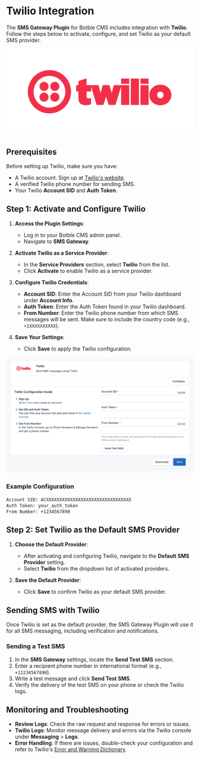 # Twilio Integration

The **SMS Gateway Plugin** for Botble CMS includes integration with **Twilio**. Follow the steps below to activate, configure, and set Twilio as your default SMS provider.

![Twilio](../images/twilio.png)

## Prerequisites

Before setting up Twilio, make sure you have:

- A Twilio account. Sign up at [Twilio's website](https://www.twilio.com/).
- A verified Twilio phone number for sending SMS.
- Your Twilio **Account SID** and **Auth Token**.

## Step 1: Activate and Configure Twilio

1. **Access the Plugin Settings**:
    - Log in to your Botble CMS admin panel.
    - Navigate to **SMS Gateway**.

2. **Activate Twilio as a Service Provider**:
    - In the **Service Providers** section, select **Twilio** from the list.
    - Click **Activate** to enable Twilio as a service provider.

3. **Configure Twilio Credentials**:
    - **Account SID**: Enter the Account SID from your Twilio dashboard under **Account Info**.
    - **Auth Token**: Enter the Auth Token found in your Twilio dashboard.
    - **From Number**: Enter the Twilio phone number from which SMS messages will be sent. Make sure to include the country code (e.g., `+1XXXXXXXXXX`).

4. **Save Your Settings**:
    - Click **Save** to apply the Twilio configuration.

![Twilio Configuration](../images/twilio-configuration.png)

### Example Configuration

```plaintext
Account SID: ACXXXXXXXXXXXXXXXXXXXXXXXXXXXXXXXX
Auth Token: your_auth_token
From Number: +1234567890
```

## Step 2: Set Twilio as the Default SMS Provider

1. **Choose the Default Provider**:
    - After activating and configuring Twilio, navigate to the **Default SMS Provider** setting.
    - Select **Twilio** from the dropdown list of activated providers.

2. **Save the Default Provider**:
    - Click **Save** to confirm Twilio as your default SMS provider.

## Sending SMS with Twilio

Once Twilio is set as the default provider, the SMS Gateway Plugin will use it for all SMS messaging, including verification and notifications.

### Sending a Test SMS

1. In the **SMS Gateway** settings, locate the **Send Test SMS** section.
2. Enter a recipient phone number in international format (e.g., `+11234567890`).
3. Write a test message and click **Send Test SMS**.
4. Verify the delivery of the test SMS on your phone or check the Twilio logs.

## Monitoring and Troubleshooting

- **Review Logs**: Check the raw request and response for errors or issues.
- **Twilio Logs**: Monitor message delivery and errors via the Twilio console under **Messaging** > **Logs**.
- **Error Handling**: If there are issues, double-check your configuration and refer to Twilio's [Error and Warning Dictionary](https://www.twilio.com/docs/api/errors).
